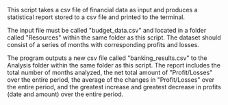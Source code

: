 This script takes a csv file of financial data as input and produces
a statistical report stored to a csv file and printed to the terminal.

The input file must be called "budget_data.csv" and located in a folder
called "Resources" within the same folder as this script. The dataset 
should consist of a series of months with corresponding profits
and losses.

The program outputs a new csv file called "banking_results.csv" to the
Analysis folder within the same folder as this script. The report includes
the total number of months analyzed, the net total amount of "Profit/Losses"
over the entire period, the average of the changes in "Profit/Losses" over
the entire period, and the greatest increase and greatest decrease in profits
(date and amount) over the entire period.
